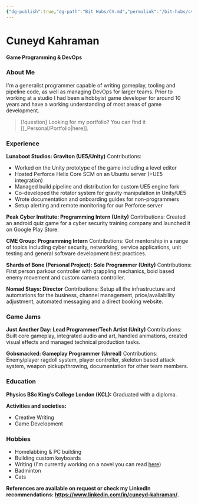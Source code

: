 ```yaml
---
{"dg-publish":true,"dg-path":"Bit Hubs/CV.md","permalink":"/bit-hubs/cv/","hide":true,"hideInGraph":true,"noteIcon":"1"}
---
```


# **Cuneyd Kahraman**
**Game Programming & DevOps**

### About Me
I'm a generalist programmer capable of writing gameplay, tooling and pipeline code, as well as managing DevOps for larger teams. Prior to working at a studio I had been a hobbyist game developer for around 10 years and have a working understanding of most areas of game development.

>[!question] Looking for my portfolio? You can find it [[_Personal/Portfolio\|here]].
<div class="page-break" style="page-break-before: always;"></div>

### Experience
**Lunaboot Studios: Graviton (UE5/Unity)**
Contributions:
- Worked on the Unity prototype of the game including a level editor
- Hosted Perforce Helix Core SCM on an Ubuntu server (+UE5 integration)
- Managed build pipeline and distribution for custom UE5 engine fork
- Co-developed the rotator system for gravity manipulation in Unity/UE5
- Wrote documentation and onboarding guides for non-programmers
- Setup alerting and remote monitoring for our Perforce server

**Peak Cyber Institute: Programming Intern (Unity)**
Contributions: Created an android quiz game for a cyber security training company and launched it on Google Play Store.

**CME Group: Programming Intern**
Contributions: Got mentorship in a range of topics including cyber security, networking, service applications, unit testing and general software development best practices.

**Shards of Bone (Personal Project): Sole Programmer (Unity)**
Contributions: First person parkour controller with grappling mechanics, boid based enemy movement and custom camera controller.

**Nomad Stays: Director**
Contributions: Setup all the infrastructure and automations for the business, channel management, price/availability adjustment, automated messaging and a direct booking website.
### Game Jams
**Just Another Day: Lead Programmer/Tech Artist (Unity)**
Contributions: Built core gameplay, integrated audio and art, handled animations, created visual effects and managed technical production tasks.

**Gobsmacked: Gameplay Programmer (Unreal)**
Contributions: Enemy/player ragdoll system, player controller, skeleton based attack system, weapon pickup/throwing, documentation for other team members.
### Education
**Physics BSc King’s College London (KCL):** 
Graduated with a diploma.

**Activities and societies:** 
- Creative Writing
- Game Development
### Hobbies
- Homelabbing & PC building
- Building custom keyboards
- Writing (I'm currently working on a novel you can read [here](https://read-the-forest.vercel.app/))
- Badminton
- Cats

**References are available on request or check my LinkedIn recommendations: https://www.linkedin.com/in/cuneyd-kahraman/.**

